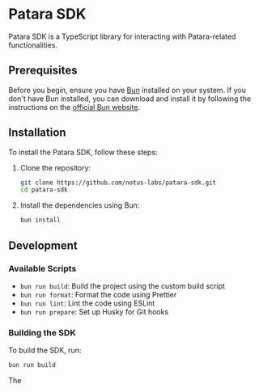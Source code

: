 # Patara SDK

Patara SDK is a TypeScript library for interacting with Patara-related functionalities.

## Prerequisites

Before you begin, ensure you have [Bun](https://bun.sh/) installed on your system. If you don't have Bun installed, you can download and install it by following the instructions on the [official Bun website](https://bun.sh/).

## Installation

To install the Patara SDK, follow these steps:

1. Clone the repository:

   ```bash
   git clone https://github.com/notus-labs/patara-sdk.git
   cd patara-sdk
   ```

2. Install the dependencies using Bun:
   ```bash
   bun install
   ```

## Development

### Available Scripts

- `bun run build`: Build the project using the custom build script
- `bun run format`: Format the code using Prettier
- `bun run lint`: Lint the code using ESLint
- `bun run prepare`: Set up Husky for Git hooks

### Building the SDK

To build the SDK, run:

```bash
bun run build
```

The
